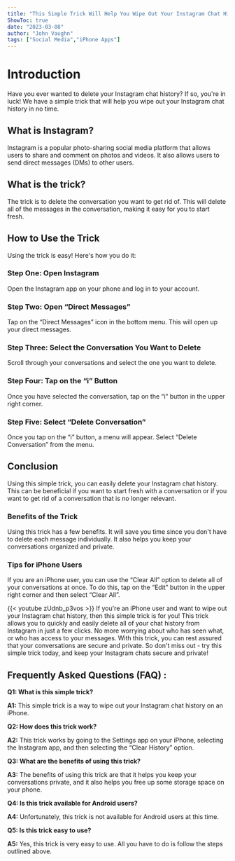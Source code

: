```yaml
---
title: "This Simple Trick Will Help You Wipe Out Your Instagram Chat History - iPhone Users Don't Miss Out!"
ShowToc: true 
date: "2023-03-08"
author: "John Vaughn" 
tags: ["Social Media","iPhone Apps"]
---
```

# Introduction

Have you ever wanted to delete your Instagram chat history? If so, you're in luck! We have a simple trick that will help you wipe out your Instagram chat history in no time. 

## What is Instagram?

Instagram is a popular photo-sharing social media platform that allows users to share and comment on photos and videos. It also allows users to send direct messages (DMs) to other users.

## What is the trick?

The trick is to delete the conversation you want to get rid of. This will delete all of the messages in the conversation, making it easy for you to start fresh.

## How to Use the Trick

Using the trick is easy! Here's how you do it:

### Step One: Open Instagram

Open the Instagram app on your phone and log in to your account.

### Step Two: Open “Direct Messages”

Tap on the “Direct Messages” icon in the bottom menu. This will open up your direct messages.

### Step Three: Select the Conversation You Want to Delete

Scroll through your conversations and select the one you want to delete.

### Step Four: Tap on the “i” Button

Once you have selected the conversation, tap on the “i” button in the upper right corner.

### Step Five: Select “Delete Conversation”

Once you tap on the “i” button, a menu will appear. Select “Delete Conversation” from the menu.

## Conclusion

Using this simple trick, you can easily delete your Instagram chat history. This can be beneficial if you want to start fresh with a conversation or if you want to get rid of a conversation that is no longer relevant. 

### Benefits of the Trick

Using this trick has a few benefits. It will save you time since you don't have to delete each message individually. It also helps you keep your conversations organized and private.

### Tips for iPhone Users

If you are an iPhone user, you can use the “Clear All” option to delete all of your conversations at once. To do this, tap on the “Edit” button in the upper right corner and then select “Clear All”.

{{< youtube zUdnb_p3vos >}} 
If you're an iPhone user and want to wipe out your Instagram chat history, then this simple trick is for you! This trick allows you to quickly and easily delete all of your chat history from Instagram in just a few clicks. No more worrying about who has seen what, or who has access to your messages. With this trick, you can rest assured that your conversations are secure and private. So don't miss out - try this simple trick today, and keep your Instagram chats secure and private!

## Frequently Asked Questions (FAQ) :
**Q1: What is this simple trick?**

**A1:** This simple trick is a way to wipe out your Instagram chat history on an iPhone.

**Q2: How does this trick work?**

**A2:** This trick works by going to the Settings app on your iPhone, selecting the Instagram app, and then selecting the “Clear History” option.

**Q3: What are the benefits of using this trick?**

**A3:** The benefits of using this trick are that it helps you keep your conversations private, and it also helps you free up some storage space on your phone.

**Q4: Is this trick available for Android users?**

**A4:** Unfortunately, this trick is not available for Android users at this time.

**Q5: Is this trick easy to use?**

**A5:** Yes, this trick is very easy to use. All you have to do is follow the steps outlined above.


